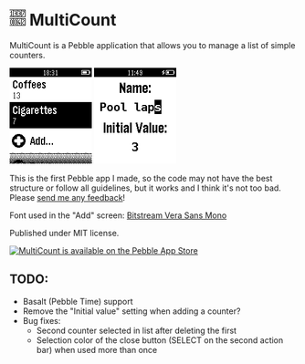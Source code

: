 ![](resources/images/AppIcon.png) MultiCount
==========

MultiCount is a Pebble application that allows you to manage a list of simple counters.

![](AppstoreResources/Screenshot1.png) ![](AppstoreResources/Screenshot2.png)

This is the first Pebble app I made, so the code may not have the best structure or follow all guidelines, but it works and I think it's not too bad. Please [send me any feedback](http://twitter.com/GilDev)!

Font used in the "Add" screen: [Bitstream Vera Sans Mono](https://www.gnome.org/fonts/)

Published under MIT license.

[![MultiCount is available on the Pebble App Store](http://pblweb.com/badge/55747e02f5c314f182000074/orange/medium)](http://apps.getpebble.com/en_US/application/55747e02f5c314f182000074)


TODO:
-----

* Basalt (Pebble Time) support
* Remove the "Initial value" setting when adding a counter?
* Bug fixes:
  * Second counter selected in list after deleting the first
  * Selection color of the close button (SELECT on the second action bar) when used more than once